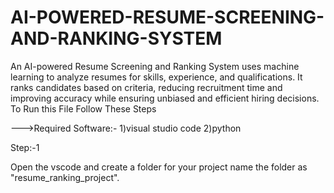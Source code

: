 # AI-POWERED-RESUME-SCREENING-AND-RANKING-SYSTEM
An AI-powered Resume Screening and Ranking System uses machine learning to analyze resumes for skills, experience, and qualifications. It ranks candidates based on criteria, reducing recruitment time and improving accuracy while ensuring unbiased and efficient hiring decisions.
To Run this File Follow These Steps

--->Required Software:- 
1)visual studio code 
2)python

Step:-1

Open the vscode and create a folder for your project name the folder as "resume_ranking_project".
